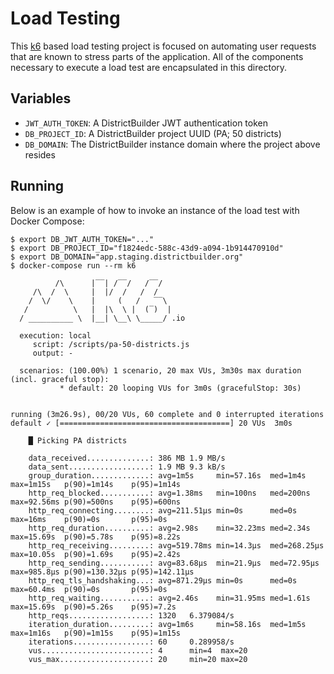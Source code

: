 # Load Testing

This [k6](https://k6.io/) based load testing project is focused on automating
user requests that are known to stress parts of the application. All of the
components necessary to execute a load test are encapsulated in this directory.

## Variables

- `JWT_AUTH_TOKEN`: A DistrictBuilder JWT authentication token
- `DB_PROJECT_ID`: A DistrictBuilder project UUID (PA; 50 districts)
- `DB_DOMAIN`: The DistrictBuilder instance domain where the project above resides

## Running

Below is an example of how to invoke an instance of the load test with Docker
Compose:

```console
$ export DB_JWT_AUTH_TOKEN="..."
$ export DB_PROJECT_ID="f1824edc-588c-43d9-a094-1b914470910d"
$ export DB_DOMAIN="app.staging.districtbuilder.org"
$ docker-compose run --rm k6

          /\      |‾‾| /‾‾/   /‾‾/
     /\  /  \     |  |/  /   /  /
    /  \/    \    |     (   /   ‾‾\
   /          \   |  |\  \ |  (‾)  |
  / __________ \  |__| \__\ \_____/ .io

  execution: local
     script: /scripts/pa-50-districts.js
     output: -

  scenarios: (100.00%) 1 scenario, 20 max VUs, 3m30s max duration (incl. graceful stop):
           * default: 20 looping VUs for 3m0s (gracefulStop: 30s)


running (3m26.9s), 00/20 VUs, 60 complete and 0 interrupted iterations
default ✓ [======================================] 20 VUs  3m0s

    █ Picking PA districts

    data_received..............: 386 MB 1.9 MB/s
    data_sent..................: 1.9 MB 9.3 kB/s
    group_duration.............: avg=1m5s     min=57.16s  med=1m4s     max=1m15s   p(90)=1m14s    p(95)=1m14s
    http_req_blocked...........: avg=1.38ms   min=100ns   med=200ns    max=92.56ms p(90)=500ns    p(95)=600ns
    http_req_connecting........: avg=211.51µs min=0s      med=0s       max=16ms    p(90)=0s       p(95)=0s
    http_req_duration..........: avg=2.98s    min=32.23ms med=2.34s    max=15.69s  p(90)=5.78s    p(95)=8.22s
    http_req_receiving.........: avg=519.78ms min=14.3µs  med=268.25µs max=10.05s  p(90)=1.69s    p(95)=2.42s
    http_req_sending...........: avg=83.68µs  min=21.9µs  med=72.95µs  max=985.8µs p(90)=130.32µs p(95)=142.11µs
    http_req_tls_handshaking...: avg=871.29µs min=0s      med=0s       max=60.4ms  p(90)=0s       p(95)=0s
    http_req_waiting...........: avg=2.46s    min=31.95ms med=1.61s    max=15.69s  p(90)=5.26s    p(95)=7.2s
    http_reqs..................: 1320   6.379084/s
    iteration_duration.........: avg=1m6s     min=58.16s  med=1m5s     max=1m16s   p(90)=1m15s    p(95)=1m15s
    iterations.................: 60     0.289958/s
    vus........................: 4      min=4  max=20
    vus_max....................: 20     min=20 max=20
```
